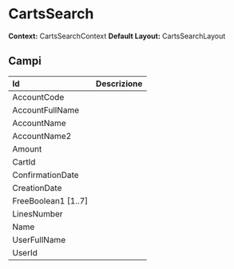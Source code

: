 # CartsSearch

**Context:** CartsSearchContext
**Default Layout:** CartsSearchLayout



## Campi

| Id | Descrizione | 
| :--- | :--- | 
| AccountCode |  | 
| AccountFullName |  | 
| AccountName |  | 
| AccountName2 |  | 
| Amount |  | 
| CartId |  | 
| ConfirmationDate |  | 
| CreationDate |  | 
| FreeBoolean1 [1..7] |  | 
| LinesNumber |  | 
| Name |  | 
| UserFullName |  | 
| UserId |  | 

